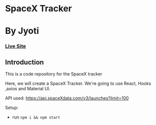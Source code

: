 # SpaceX Tracker
# By Jyoti
### [Live Site](https://jvbsw.csb.app/)

## Introduction

This is a code repository for the SpaceX tracker

Here, we will create a SpaceX Tracker. We're going to use React, Hooks ,axios and Material UI.

API used: https://api.spaceXdata.com/v3/launches?limit=100

Setup:

- run `npm i && npm start`
